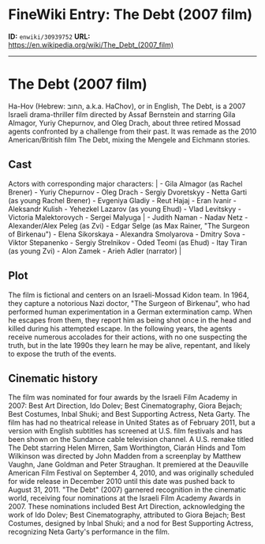 # FineWiki Entry: The Debt (2007 film)

**ID:** `enwiki/30939752`
**URL:** <https://en.wikipedia.org/wiki/The_Debt_(2007_film)>

--- 

# The Debt (2007 film)
Ha-Hov (Hebrew: החוב, a.k.a. HaChov), or in English, The Debt, is a 2007 Israeli drama-thriller film directed by Assaf Bernstein and starring Gila Almagor, Yuriy Chepurnov, and Oleg Drach, about three retired Mossad agents confronted by a challenge from their past.
It was remade as the 2010 American/British film The Debt, mixing the Mengele and Eichmann stories.

## Cast
Actors with corresponding major characters:
| - Gila Almagor (as Rachel Brener) - Yuriy Chepurnov - Oleg Drach - Sergiy Dvoretskyy - Netta Garti (as young Rachel Brener) - Evgeniya Gladiy - Reut Hajaj - Eran Ivanir - Aleksandr Kulish - Yehezkel Lazarov (as young Ehud) - Vlad Levitskyy - Victoria Malektorovych - Sergei Malyuga | - Judith Naman - Nadav Netz - Alexander/Alex Peleg (as Zvi) - Edgar Selge (as Max Rainer, "The Surgeon of Birkenau") - Elena Sikorskaya - Alexandra Smolyarova - Dmitry Sova - Viktor Stepanenko - Sergiy Strelnikov - Oded Teomi (as Ehud) - Itay Tiran (as young Zvi) - Alon Zamek - Arieh Adler (narrator) |


## Plot
The film is fictional and centers on an Israeli-Mossad Kidon team. In 1964, they capture a notorious Nazi doctor, "The Surgeon of Birkenau", who had performed human experimentation in a German extermination camp. When he escapes from them, they report him as being shot once in the head and killed during his attempted escape. In the following years, the agents receive numerous accolades for their actions, with no one suspecting the truth, but in the late 1990s they learn he may be alive, repentant, and likely to expose the truth of the events.

## Cinematic history
The film was nominated for four awards by the Israeli Film Academy in 2007: Best Art Direction, Ido Dolev; Best Cinematography,
Giora Bejach; Best Costumes, Inbal Shuki; and Best Supporting Actress, Neta Garty.
The film has had no theatrical release in United States as of February 2011, but a version with English subtitles has screened at U.S. film festivals and has been shown on the Sundance cable television channel.
A U.S. remake titled The Debt starring Helen Mirren, Sam Worthington, Ciarán Hinds and Tom Wilkinson was directed by John Madden from a screenplay by Matthew Vaughn, Jane Goldman and Peter Straughan. It premiered at the Deauville American Film Festival on September 4, 2010, and was originally scheduled for wide release in December 2010 until this date was pushed back to August 31, 2011.
"The Debt" (2007) garnered recognition in the cinematic world, receiving four nominations at the Israeli Film Academy Awards in 2007. These nominations included Best Art Direction, acknowledging the work of Ido Dolev; Best Cinematography, attributed to Giora Bejach; Best Costumes, designed by Inbal Shuki; and a nod for Best Supporting Actress, recognizing Neta Garty's performance in the film.
